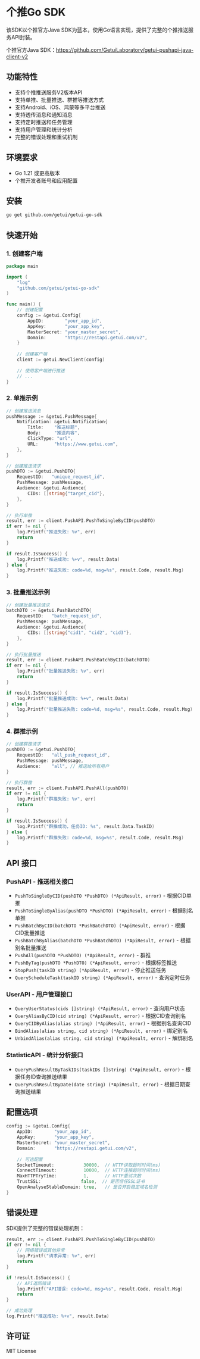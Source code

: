 # 个推Go SDK

该SDK以个推官方Java SDK为蓝本，使用Go语言实现，提供了完整的个推推送服务API封装。

个推官方Java SDK：https://github.com/GetuiLaboratory/getui-pushapi-java-client-v2

## 功能特性

- 支持个推推送服务V2版本API
- 支持单推、批量推送、群推等推送方式
- 支持Android、iOS、鸿蒙等多平台推送
- 支持透传消息和通知消息
- 支持定时推送和任务管理
- 支持用户管理和统计分析
- 完整的错误处理和重试机制

## 环境要求

- Go 1.21 或更高版本
- 个推开发者账号和应用配置

## 安装

```bash
go get github.com/getui/getui-go-sdk
```

## 快速开始

### 1. 创建客户端

```go
package main

import (
    "log"
    "github.com/getui/getui-go-sdk"
)

func main() {
    // 创建配置
    config := &getui.Config{
        AppID:        "your_app_id",
        AppKey:       "your_app_key", 
        MasterSecret: "your_master_secret",
        Domain:       "https://restapi.getui.com/v2",
    }
    
    // 创建客户端
    client := getui.NewClient(config)
    
    // 使用客户端进行推送
    // ...
}
```

### 2. 单推示例

```go
// 创建推送消息
pushMessage := &getui.PushMessage{
    Notification: &getui.Notification{
        Title:    "推送标题",
        Body:     "推送内容",
        ClickType: "url",
        URL:      "https://www.getui.com",
    },
}

// 创建推送请求
pushDTO := &getui.PushDTO{
    RequestID:   "unique_request_id",
    PushMessage: pushMessage,
    Audience: &getui.Audience{
        CIDs: []string{"target_cid"},
    },
}

// 执行单推
result, err := client.PushAPI.PushToSingleByCID(pushDTO)
if err != nil {
    log.Printf("推送失败: %v", err)
    return
}

if result.IsSuccess() {
    log.Printf("推送成功: %+v", result.Data)
} else {
    log.Printf("推送失败: code=%d, msg=%s", result.Code, result.Msg)
}
```

### 3. 批量推送示例

```go
// 创建批量推送请求
batchDTO := &getui.PushBatchDTO{
    RequestID:   "batch_request_id",
    PushMessage: pushMessage,
    Audience: &getui.Audience{
        CIDs: []string{"cid1", "cid2", "cid3"},
    },
}

// 执行批量推送
result, err := client.PushAPI.PushBatchByCID(batchDTO)
if err != nil {
    log.Printf("批量推送失败: %v", err)
    return
}

if result.IsSuccess() {
    log.Printf("批量推送成功: %+v", result.Data)
} else {
    log.Printf("批量推送失败: code=%d, msg=%s", result.Code, result.Msg)
}
```

### 4. 群推示例

```go
// 创建群推请求
pushDTO := &getui.PushDTO{
    RequestID:   "all_push_request_id",
    PushMessage: pushMessage,
    Audience:    "all", // 推送给所有用户
}

// 执行群推
result, err := client.PushAPI.PushAll(pushDTO)
if err != nil {
    log.Printf("群推失败: %v", err)
    return
}

if result.IsSuccess() {
    log.Printf("群推成功，任务ID: %s", result.Data.TaskID)
} else {
    log.Printf("群推失败: code=%d, msg=%s", result.Code, result.Msg)
}
```

## API 接口

### PushAPI - 推送相关接口

- `PushToSingleByCID(pushDTO *PushDTO) (*ApiResult, error)` - 根据CID单推
- `PushToSingleByAlias(pushDTO *PushDTO) (*ApiResult, error)` - 根据别名单推
- `PushBatchByCID(batchDTO *PushBatchDTO) (*ApiResult, error)` - 根据CID批量推送
- `PushBatchByAlias(batchDTO *PushBatchDTO) (*ApiResult, error)` - 根据别名批量推送
- `PushAll(pushDTO *PushDTO) (*ApiResult, error)` - 群推
- `PushByTag(pushDTO *PushDTO) (*ApiResult, error)` - 根据标签推送
- `StopPush(taskID string) (*ApiResult, error)` - 停止推送任务
- `QueryScheduleTask(taskID string) (*ApiResult, error)` - 查询定时任务

### UserAPI - 用户管理接口

- `QueryUserStatus(cids []string) (*ApiResult, error)` - 查询用户状态
- `QueryAliasByCID(cid string) (*ApiResult, error)` - 根据CID查询别名
- `QueryCIDByAlias(alias string) (*ApiResult, error)` - 根据别名查询CID
- `BindAlias(alias string, cid string) (*ApiResult, error)` - 绑定别名
- `UnbindAlias(alias string, cid string) (*ApiResult, error)` - 解绑别名

### StatisticAPI - 统计分析接口

- `QueryPushResultByTaskIDs(taskIDs []string) (*ApiResult, error)` - 根据任务ID查询推送结果
- `QueryPushResultByDate(date string) (*ApiResult, error)` - 根据日期查询推送结果

## 配置选项

```go
config := &getui.Config{
    AppID:        "your_app_id",
    AppKey:       "your_app_key",
    MasterSecret: "your_master_secret",
    Domain:       "https://restapi.getui.com/v2",
    
    // 可选配置
    SocketTimeout:           30000,  // HTTP读取超时时间(ms)
    ConnectTimeout:          10000,  // HTTP连接超时时间(ms)
    MaxHTTPTryTime:          1,      // HTTP重试次数
    TrustSSL:               false,  // 是否信任SSL证书
    OpenAnalyseStableDomain: true,   // 是否开启稳定域名检测
}
```

## 错误处理

SDK提供了完整的错误处理机制：

```go
result, err := client.PushAPI.PushToSingleByCID(pushDTO)
if err != nil {
    // 网络错误或其他异常
    log.Printf("请求异常: %v", err)
    return
}

if !result.IsSuccess() {
    // API返回错误
    log.Printf("API错误: code=%d, msg=%s", result.Code, result.Msg)
    return
}

// 成功处理
log.Printf("推送成功: %+v", result.Data)
```

## 许可证

MIT License